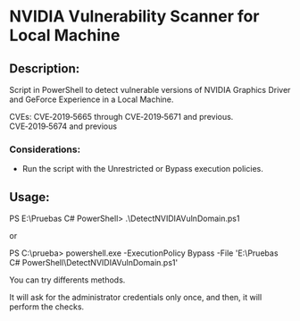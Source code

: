 # NVIDIA Vulnerability Scanner for Local Machine

## Description: 

Script in PowerShell to detect vulnerable versions of NVIDIA Graphics Driver and GeForce Experience in a Local Machine. 

CVEs: CVE‑2019‑5665 through CVE‑2019‑5671 and previous. CVE‑2019‑5674 and previous

### Considerations: 

- Run the script with the Unrestricted or Bypass execution policies.


## Usage: 

PS E:\Pruebas C# PowerShell> .\DetectNVIDIAVulnDomain.ps1

or

PS C:\prueba> powershell.exe -ExecutionPolicy Bypass -File 'E:\Pruebas C# PowerShell\DetectNVIDIAVulnDomain.ps1'

You can try differents methods.

It will ask for the administrator credentials only once, and then, it will perform the checks.
